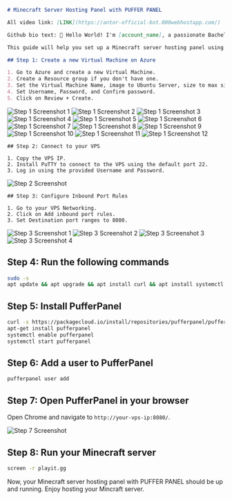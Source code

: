 ```markdown
# Minecraft Server Hosting Panel with PUFFER PANEL

All video link: [LINK](https://antor-official-bot.000webhostapp.com/)

Github bio text: 👋 Hello World! I'm [account_name], a passionate Bachelor of Science student 🎓. Exploring the wonders of science and technology 🧪💻.

This guide will help you set up a Minecraft server hosting panel using PUFFER PANEL on Ubuntu VPS or Azure VPS.

## Step 1: Create a new Virtual Machine on Azure

1. Go to Azure and create a new Virtual Machine.
2. Create a Resource group if you don't have one.
3. Set the Virtual Machine Name, image to Ubuntu Server, size to max size, and authentication type to Password.
4. Set Username, Password, and Confirm password.
5. Click on Review + Create.
```
   ![Step 1 Screenshot 1](https://media.discordapp.net/attachments/834281126494470206/1177543152442286090/IMG_20231124_151056.jpg)
   ![Step 1 Screenshot 2](https://media.discordapp.net/attachments/834281126494470206/1177543152689758308/IMG_20231124_151142.jpg)
   ![Step 1 Screenshot 3](https://media.discordapp.net/attachments/834281126494470206/1177543153071427654/IMG_20231124_151303.jpg)
   ![Step 1 Screenshot 4](https://media.discordapp.net/attachments/834281126494470206/1177543153331478548/IMG_20231124_151353.jpg)
   ![Step 1 Screenshot 5](https://media.discordapp.net/attachments/834281126494470206/1177543153562173450/IMG_20231124_151438.jpg)
   ![Step 1 Screenshot 6](https://media.discordapp.net/attachments/834281126494470206/1177543153788653568/IMG_20231124_151517.jpg)
   ![Step 1 Screenshot 7](https://media.discordapp.net/attachments/834281126494470206/1177543154132590622/IMG_20231124_151624.jpg)
   ![Step 1 Screenshot 8](https://media.discordapp.net/attachments/834281126494470206/1177543154380062762/IMG_20231124_151700.jpg)
   ![Step 1 Screenshot 9](https://media.discordapp.net/attachments/834281126494470206/1177543154627514428/IMG_20231124_151730.jpg)
   ![Step 1 Screenshot 10](https://media.discordapp.net/attachments/834281126494470206/1177543154837233665/IMG_20231124_151815.jpg)
   ![Step 1 Screenshot 11](https://media.discordapp.net/attachments/834281126494470206/1177543245048320030/IMG_20231124_151916.jpg)
   ![Step 1 Screenshot 12](https://media.discordapp.net/attachments/834281126494470206/1177553019307556865/IMG_20231124_152000.jpg)
```
## Step 2: Connect to your VPS

1. Copy the VPS IP.
2. Install PuTTY to connect to the VPS using the default port 22.
3. Log in using the provided Username and Password.
```
   ![Step 2 Screenshot](https://media.discordapp.net/attachments/834281126494470206/1177543245333540874/IMG_20231124_152037.jpg)
```
## Step 3: Configure Inbound Port Rules

1. Go to your VPS Networking.
2. Click on Add inbound port rules.
3. Set Destination port ranges to 8080.
```
   ![Step 3 Screenshot 1](https://media.discordapp.net/attachments/834281126494470206/1177543245702647828/IMG_20231124_152114.jpg)
   ![Step 3 Screenshot 2](https://media.discordapp.net/attachments/834281126494470206/1177543246050758666/IMG_20231124_152147.jpg)
   ![Step 3 Screenshot 3](https://media.discordapp.net/attachments/834281126494470206/1177543246315016262/IMG_20231124_152232.jpg)
   ![Step 3 Screenshot 4](https://media.discordapp.net/attachments/834281126494470206/1177543246545686548/IMG_20231124_152325.jpg)

## Step 4: Run the following commands

```bash
sudo -s
apt update && apt upgrade && apt install curl && apt install systemctl && apt install docker && sudo apt install playit
```

## Step 5: Install PufferPanel

```bash
curl -s https://packagecloud.io/install/repositories/pufferpanel/pufferpanel/script.deb.sh | sudo bash
apt-get install pufferpanel
systemctl enable pufferpanel
systemctl start pufferpanel
```

## Step 6: Add a user to PufferPanel

```bash
pufferpanel user add
```

## Step 7: Open PufferPanel in your browser

Open Chrome and navigate to `http://your-vps-ip:8080/`.

   ![Step 7 Screenshot](https://media.discordapp.net/attachments/834281126494470206/1177561662396579880/IMG_20231124_164904.jpg)

## Step 8: Run your Minecraft server

```bash
screen -r playit.gg
```

Now, your Minecraft server hosting panel with PUFFER PANEL should be up and running. Enjoy hosting your Mincraft server.
```
